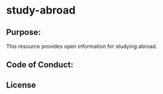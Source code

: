 # study-abroad

## Purpose:
This resource provides open information for studying abroad. 

## Code of Conduct:

## License
